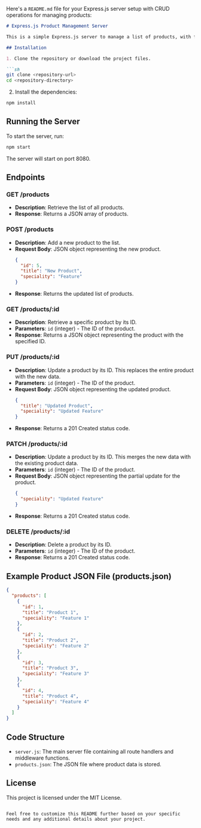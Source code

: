 Here's a `README.md` file for your Express.js server setup with CRUD operations for managing products:

```markdown
# Express.js Product Management Server

This is a simple Express.js server to manage a list of products, with full CRUD (Create, Read, Update, Delete) operations. The product data is stored in a JSON file.

## Installation

1. Clone the repository or download the project files.

```sh
git clone <repository-url>
cd <repository-directory>
```

2. Install the dependencies:

```sh
npm install
```

## Running the Server

To start the server, run:

```sh
npm start
```

The server will start on port 8080.

## Endpoints

### GET /products

- **Description**: Retrieve the list of all products.
- **Response**: Returns a JSON array of products.

### POST /products

- **Description**: Add a new product to the list.
- **Request Body**: JSON object representing the new product.
  ```json
  {
    "id": 5,
    "title": "New Product",
    "speciality": "Feature"
  }
  ```
- **Response**: Returns the updated list of products.

### GET /products/:id

- **Description**: Retrieve a specific product by its ID.
- **Parameters**: `id` (integer) - The ID of the product.
- **Response**: Returns a JSON object representing the product with the specified ID.

### PUT /products/:id

- **Description**: Update a product by its ID. This replaces the entire product with the new data.
- **Parameters**: `id` (integer) - The ID of the product.
- **Request Body**: JSON object representing the updated product.
  ```json
  {
    "title": "Updated Product",
    "speciality": "Updated Feature"
  }
  ```
- **Response**: Returns a 201 Created status code.

### PATCH /products/:id

- **Description**: Update a product by its ID. This merges the new data with the existing product data.
- **Parameters**: `id` (integer) - The ID of the product.
- **Request Body**: JSON object representing the partial update for the product.
  ```json
  {
    "speciality": "Updated Feature"
  }
  ```
- **Response**: Returns a 201 Created status code.

### DELETE /products/:id

- **Description**: Delete a product by its ID.
- **Parameters**: `id` (integer) - The ID of the product.
- **Response**: Returns a 201 Created status code.

## Example Product JSON File (products.json)

```json
{
  "products": [
    {
      "id": 1,
      "title": "Product 1",
      "speciality": "Feature 1"
    },
    {
      "id": 2,
      "title": "Product 2",
      "speciality": "Feature 2"
    },
    {
      "id": 3,
      "title": "Product 3",
      "speciality": "Feature 3"
    },
    {
      "id": 4,
      "title": "Product 4",
      "speciality": "Feature 4"
    }
  ]
}
```

## Code Structure

- `server.js`: The main server file containing all route handlers and middleware functions.
- `products.json`: The JSON file where product data is stored.

## License

This project is licensed under the MIT License.
```

Feel free to customize this README further based on your specific needs and any additional details about your project.
